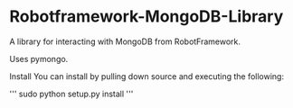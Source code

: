 Robotframework-MongoDB-Library
==============================

A library for interacting with MongoDB from RobotFramework.

Uses pymongo.

Install
You can install by pulling down source and executing the following:

'''
sudo python setup.py install
'''

